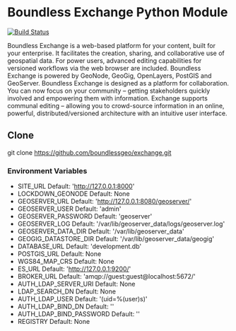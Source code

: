 # Boundless Exchange Python Module

[![Build Status](https://travis-ci.org/boundlessgeo/exchange.svg?branch=master)](https://travis-ci.org/boundlessgeo/exchange)

Boundless Exchange is a web-based platform for your content, built for your enterprise. It facilitates the creation, sharing, and collaborative use of geospatial data. For power users, advanced editing capabilities for versioned workflows via the web browser are included. Boundless Exchange is powered by GeoNode, GeoGig, OpenLayers, PostGIS and GeoServer. Boundless Exchange is designed as a platform for collaboration. You can now focus on your community – getting stakeholders quickly involved and empowering them with information. Exchange supports communal editing – allowing you to crowd-source information in an online, powerful, distributed/versioned architecture with an intuitive user interface.

## Clone
git clone https://github.com/boundlessgeo/exchange.git

### Environment Variables
- SITE_URL
Default: 'http://127.0.0.1:8000'
- LOCKDOWN_GEONODE
Default: None
- GEOSERVER_URL
Default: 'http://127.0.0.1:8080/geoserver/'
- GEOSERVER_USER
Default: 'admin'
- GEOSERVER_PASSWORD
Default: 'geoserver'
- GEOSERVER_LOG
Default: '/var/lib/geoserver_data/logs/geoserver.log'
- GEOSERVER_DATA_DIR
Default: '/var/lib/geoserver_data'
- GEOGIG_DATASTORE_DIR
Default: '/var/lib/geoserver_data/geogig'
- DATABASE_URL
Default: 'development.db'
- POSTGIS_URL
Default: None
- WGS84_MAP_CRS
Default: None
- ES_URL
Default: 'http://127.0.0.1:9200/'
- BROKER_URL
Default: 'amqp://guest:guest@localhost:5672/'
- AUTH_LDAP_SERVER_URI
Default: None
- LDAP_SEARCH_DN
Default: None
- AUTH_LDAP_USER
Default: '(uid=%(user)s)'
- AUTH_LDAP_BIND_DN
Default: ''
- AUTH_LDAP_BIND_PASSWORD
Default: ''
- REGISTRY
Default: None
